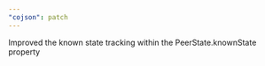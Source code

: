 ```yaml
---
"cojson": patch
---
```


Improved the known state tracking within the PeerState.knownState property
